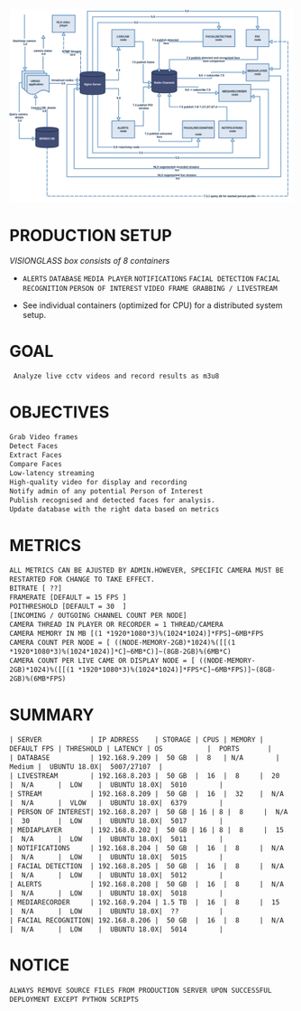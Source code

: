 ![SYSTEM ARCHITECTURE](ARCHITECTURE.png)
# PRODUCTION SETUP
*VISIONGLASS box consists of 8 containers*

   * `ALERTS`
    `DATABASE`
    `MEDIA PLAYER`
    `NOTIFICATIONS`
    `FACIAL DETECTION`
    `FACIAL RECOGNITION`
    `PERSON OF INTEREST`
    `VIDEO FRAME GRABBING / LIVESTREAM`
    
* See individual containers (optimized for CPU) for a distributed system setup.
# GOAL
```
 Analyze live cctv videos and record results as m3u8 
```

# OBJECTIVES
```
Grab Video frames
Detect Faces
Extract Faces
Compare Faces
Low-latency streaming
High-quality video for display and recording
Notify admin of any potential Person of Interest
Publish recognised and detected faces for analysis.
Update database with the right data based on metrics
```

# METRICS
```
ALL METRICS CAN BE AJUSTED BY ADMIN.HOWEVER, SPECIFIC CAMERA MUST BE RESTARTED FOR CHANGE TO TAKE EFFECT.
BITRATE [ ??]
FRAMERATE [DEFAULT = 15 FPS ]
POITHRESHOLD [DEFAULT = 30  ]
[INCOMING / OUTGOING CHANNEL COUNT PER NODE]
CAMERA THREAD IN PLAYER OR RECORDER = 1 THREAD/CAMERA
CAMERA MEMORY IN MB [(1 *1920*1080*3)%(1024*1024)]*FPS]~6MB*FPS
CAMERA COUNT PER NODE = [ ((NODE-MEMORY-2GB)*1024)%([[(1 *1920*1080*3)%(1024*1024)]*C]~6MB*C)]~(8GB-2GB)%(6MB*C)
CAMERA COUNT PER LIVE CAME OR DISPLAY NODE = [ ((NODE-MEMORY-2GB)*1024)%([[(1 *1920*1080*3)%(1024*1024)]*FPS*C]~6MB*FPS)]~(8GB-2GB)%(6MB*FPS)
```

# SUMMARY
```
| SERVER            | IP ADRRESS    | STORAGE | CPUS | MEMORY | DEFAULT FPS | THRESHOLD | LATENCY | OS           |  PORTS       |
| DATABASE          | 192.168.9.209 |  50 GB  |  8   | N/A        | Medium |  UBUNTU 18.0X|  5007/27107  |
| LIVESTREAM        | 192.168.8.203 |  50 GB  |  16  |  8     |  20         |  N/A      |  LOW    |  UBUNTU 18.0X|  5010        | 
| STREAM            | 192.168.8.209 |  50 GB  |  16  |  32    |  N/A        |  N/A      |  VLOW   |  UBUNTU 18.0X|  6379        | 
| PERSON OF INTEREST| 192.168.8.207 |  50 GB | 16 | 8 |  8     |  N/A        |  30       |  LOW    |  UBUNTU 18.0X|  5017        | 
| MEDIAPLAYER       | 192.168.8.202 |  50 GB | 16 | 8 |  8     |  15         |  N/A      |  LOW    |  UBUNTU 18.0X|  5011        | 
| NOTIFICATIONS     | 192.168.8.204 |  50 GB  |  16  |  8     |  N/A        |  N/A      |  LOW    |  UBUNTU 18.0X|  5015        | 
| FACIAL DETECTION  | 192.168.8.205 |  50 GB  |  16  |  8     |  N/A        |  N/A      |  LOW    |  UBUNTU 18.0X|  5012        | 
| ALERTS            | 192.168.8.208 |  50 GB  |  16  |  8     |  N/A        |  N/A      |  LOW    |  UBUNTU 18.0X|  5018        | 
| MEDIARECORDER     | 192.168.9.204 | 1.5 TB  |  16  |  8     |  15         |  N/A      |  LOW    |  UBUNTU 18.0X|  ??          | 
| FACIAL RECOGNITION| 192.168.8.206 |  50 GB  |  16  |  8     |  N/A        |  N/A      |  LOW    |  UBUNTU 18.0X|  5014        | 
```

# NOTICE
```
ALWAYS REMOVE SOURCE FILES FROM PRODUCTION SERVER UPON SUCCESSFUL DEPLOYMENT EXCEPT PYTHON SCRIPTS
```

